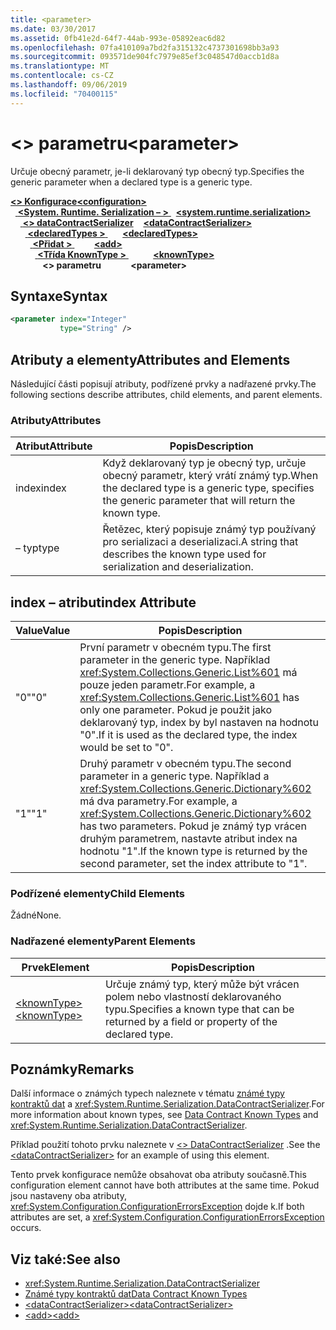 ```yaml
---
title: <parameter>
ms.date: 03/30/2017
ms.assetid: 0fb41e2d-64f7-44ab-993e-05892eac6d82
ms.openlocfilehash: 07fa410109a7bd2fa315132c4737301698bb3a93
ms.sourcegitcommit: 093571de904fc7979e85ef3c048547d0accb1d8a
ms.translationtype: MT
ms.contentlocale: cs-CZ
ms.lasthandoff: 09/06/2019
ms.locfileid: "70400115"
---
```

# <a name="parameter"></a><span data-ttu-id="74d07-101">\<> parametru</span><span class="sxs-lookup"><span data-stu-id="74d07-101">\<parameter></span></span>
<span data-ttu-id="74d07-102">Určuje obecný parametr, je-li deklarovaný typ obecný typ.</span><span class="sxs-lookup"><span data-stu-id="74d07-102">Specifies the generic parameter when a declared type is a generic type.</span></span>  
  
<span data-ttu-id="74d07-103">[ **\<> Konfigurace**](../configuration-element.md)</span><span class="sxs-lookup"><span data-stu-id="74d07-103">[**\<configuration>**](../configuration-element.md)</span></span>\
<span data-ttu-id="74d07-104">&nbsp;&nbsp;[ **\<System. Runtime. Serialization – >** ](system-runtime-serialization.md)</span><span class="sxs-lookup"><span data-stu-id="74d07-104">&nbsp;&nbsp;[**\<system.runtime.serialization>**](system-runtime-serialization.md)</span></span>\
<span data-ttu-id="74d07-105">&nbsp;&nbsp;&nbsp;&nbsp;[ **\<> dataContractSerializer**](datacontractserializer.md)</span><span class="sxs-lookup"><span data-stu-id="74d07-105">&nbsp;&nbsp;&nbsp;&nbsp;[**\<dataContractSerializer>**](datacontractserializer.md)</span></span>\
<span data-ttu-id="74d07-106">&nbsp;&nbsp;&nbsp;&nbsp;&nbsp;&nbsp;[ **\<declaredTypes >** ](declaredtypes.md)</span><span class="sxs-lookup"><span data-stu-id="74d07-106">&nbsp;&nbsp;&nbsp;&nbsp;&nbsp;&nbsp;[**\<declaredTypes>**](declaredtypes.md)</span></span>\
<span data-ttu-id="74d07-107">&nbsp;&nbsp;&nbsp;&nbsp;&nbsp;&nbsp;&nbsp;&nbsp;[ **\<Přidat >** ](add-of-declaredtypes-element.md)</span><span class="sxs-lookup"><span data-stu-id="74d07-107">&nbsp;&nbsp;&nbsp;&nbsp;&nbsp;&nbsp;&nbsp;&nbsp;[**\<add>**](add-of-declaredtypes-element.md)</span></span>\
<span data-ttu-id="74d07-108">&nbsp;&nbsp;&nbsp;&nbsp;&nbsp;&nbsp;&nbsp;&nbsp;&nbsp;&nbsp;[ **\<Třída KnownType >** ](knowntype.md)</span><span class="sxs-lookup"><span data-stu-id="74d07-108">&nbsp;&nbsp;&nbsp;&nbsp;&nbsp;&nbsp;&nbsp;&nbsp;&nbsp;&nbsp;[**\<knownType>**](knowntype.md)</span></span>\
<span data-ttu-id="74d07-109">&nbsp;&nbsp;&nbsp;&nbsp;&nbsp;&nbsp;&nbsp;&nbsp;&nbsp;&nbsp;&nbsp;&nbsp; **\<> parametru**</span><span class="sxs-lookup"><span data-stu-id="74d07-109">&nbsp;&nbsp;&nbsp;&nbsp;&nbsp;&nbsp;&nbsp;&nbsp;&nbsp;&nbsp;&nbsp;&nbsp;**\<parameter>**</span></span>  
  
## <a name="syntax"></a><span data-ttu-id="74d07-110">Syntaxe</span><span class="sxs-lookup"><span data-stu-id="74d07-110">Syntax</span></span>  
  
```xml  
<parameter index="Integer"
           type="String" />
```  
  
## <a name="attributes-and-elements"></a><span data-ttu-id="74d07-111">Atributy a elementy</span><span class="sxs-lookup"><span data-stu-id="74d07-111">Attributes and Elements</span></span>  
 <span data-ttu-id="74d07-112">Následující části popisují atributy, podřízené prvky a nadřazené prvky.</span><span class="sxs-lookup"><span data-stu-id="74d07-112">The following sections describe attributes, child elements, and parent elements.</span></span>  
  
### <a name="attributes"></a><span data-ttu-id="74d07-113">Atributy</span><span class="sxs-lookup"><span data-stu-id="74d07-113">Attributes</span></span>  
  
|<span data-ttu-id="74d07-114">Atribut</span><span class="sxs-lookup"><span data-stu-id="74d07-114">Attribute</span></span>|<span data-ttu-id="74d07-115">Popis</span><span class="sxs-lookup"><span data-stu-id="74d07-115">Description</span></span>|  
|---------------|-----------------|  
|<span data-ttu-id="74d07-116">index</span><span class="sxs-lookup"><span data-stu-id="74d07-116">index</span></span>|<span data-ttu-id="74d07-117">Když deklarovaný typ je obecný typ, určuje obecný parametr, který vrátí známý typ.</span><span class="sxs-lookup"><span data-stu-id="74d07-117">When the declared type is a generic type, specifies the generic parameter that will return the known type.</span></span>|  
|<span data-ttu-id="74d07-118">– typ</span><span class="sxs-lookup"><span data-stu-id="74d07-118">type</span></span>|<span data-ttu-id="74d07-119">Řetězec, který popisuje známý typ používaný pro serializaci a deserializaci.</span><span class="sxs-lookup"><span data-stu-id="74d07-119">A string that describes the known type used for serialization and deserialization.</span></span>|  
  
## <a name="index-attribute"></a><span data-ttu-id="74d07-120">index – atribut</span><span class="sxs-lookup"><span data-stu-id="74d07-120">index Attribute</span></span>  
  
|<span data-ttu-id="74d07-121">Value</span><span class="sxs-lookup"><span data-stu-id="74d07-121">Value</span></span>|<span data-ttu-id="74d07-122">Popis</span><span class="sxs-lookup"><span data-stu-id="74d07-122">Description</span></span>|  
|-----------|-----------------|  
|<span data-ttu-id="74d07-123">"0"</span><span class="sxs-lookup"><span data-stu-id="74d07-123">"0"</span></span>|<span data-ttu-id="74d07-124">První parametr v obecném typu.</span><span class="sxs-lookup"><span data-stu-id="74d07-124">The first parameter in the generic type.</span></span> <span data-ttu-id="74d07-125">Například <xref:System.Collections.Generic.List%601> má pouze jeden parametr.</span><span class="sxs-lookup"><span data-stu-id="74d07-125">For example, a <xref:System.Collections.Generic.List%601> has only one parameter.</span></span> <span data-ttu-id="74d07-126">Pokud je použit jako deklarovaný typ, index by byl nastaven na hodnotu "0".</span><span class="sxs-lookup"><span data-stu-id="74d07-126">If it is used as the declared type, the index would be set to "0".</span></span>|  
|<span data-ttu-id="74d07-127">"1"</span><span class="sxs-lookup"><span data-stu-id="74d07-127">"1"</span></span>|<span data-ttu-id="74d07-128">Druhý parametr v obecném typu.</span><span class="sxs-lookup"><span data-stu-id="74d07-128">The second parameter in a generic type.</span></span> <span data-ttu-id="74d07-129">Například a <xref:System.Collections.Generic.Dictionary%602> má dva parametry.</span><span class="sxs-lookup"><span data-stu-id="74d07-129">For example, a <xref:System.Collections.Generic.Dictionary%602> has two parameters.</span></span> <span data-ttu-id="74d07-130">Pokud je známý typ vrácen druhým parametrem, nastavte atribut index na hodnotu "1".</span><span class="sxs-lookup"><span data-stu-id="74d07-130">If the known type is returned by the second parameter, set the index attribute to "1".</span></span>|  
  
### <a name="child-elements"></a><span data-ttu-id="74d07-131">Podřízené elementy</span><span class="sxs-lookup"><span data-stu-id="74d07-131">Child Elements</span></span>  
 <span data-ttu-id="74d07-132">Žádné</span><span class="sxs-lookup"><span data-stu-id="74d07-132">None.</span></span>  
  
### <a name="parent-elements"></a><span data-ttu-id="74d07-133">Nadřazené elementy</span><span class="sxs-lookup"><span data-stu-id="74d07-133">Parent Elements</span></span>  
  
|<span data-ttu-id="74d07-134">Prvek</span><span class="sxs-lookup"><span data-stu-id="74d07-134">Element</span></span>|<span data-ttu-id="74d07-135">Popis</span><span class="sxs-lookup"><span data-stu-id="74d07-135">Description</span></span>|  
|-------------|-----------------|  
|[<span data-ttu-id="74d07-136">\<knownType></span><span class="sxs-lookup"><span data-stu-id="74d07-136">\<knownType></span></span>](knowntype.md)|<span data-ttu-id="74d07-137">Určuje známý typ, který může být vrácen polem nebo vlastností deklarovaného typu.</span><span class="sxs-lookup"><span data-stu-id="74d07-137">Specifies a known type that can be returned by a field or property of the declared type.</span></span>|  
  
## <a name="remarks"></a><span data-ttu-id="74d07-138">Poznámky</span><span class="sxs-lookup"><span data-stu-id="74d07-138">Remarks</span></span>  
 <span data-ttu-id="74d07-139">Další informace o známých typech naleznete v tématu [známé typy kontraktů dat](../../../wcf/feature-details/data-contract-known-types.md) a <xref:System.Runtime.Serialization.DataContractSerializer>.</span><span class="sxs-lookup"><span data-stu-id="74d07-139">For more information about known types, see [Data Contract Known Types](../../../wcf/feature-details/data-contract-known-types.md) and <xref:System.Runtime.Serialization.DataContractSerializer>.</span></span>  
  
 <span data-ttu-id="74d07-140">Příklad použití tohoto prvku naleznete v [ \<> DataContractSerializer](datacontractserializer-element.md) .</span><span class="sxs-lookup"><span data-stu-id="74d07-140">See the [\<dataContractSerializer>](datacontractserializer-element.md) for an example of using this element.</span></span>  
  
 <span data-ttu-id="74d07-141">Tento prvek konfigurace nemůže obsahovat oba atributy současně.</span><span class="sxs-lookup"><span data-stu-id="74d07-141">This configuration element cannot have both attributes at the same time.</span></span> <span data-ttu-id="74d07-142">Pokud jsou nastaveny oba atributy, <xref:System.Configuration.ConfigurationErrorsException> dojde k.</span><span class="sxs-lookup"><span data-stu-id="74d07-142">If both attributes are set, a <xref:System.Configuration.ConfigurationErrorsException> occurs.</span></span>  
  
## <a name="see-also"></a><span data-ttu-id="74d07-143">Viz také:</span><span class="sxs-lookup"><span data-stu-id="74d07-143">See also</span></span>

- <xref:System.Runtime.Serialization.DataContractSerializer>
- [<span data-ttu-id="74d07-144">Známé typy kontraktů dat</span><span class="sxs-lookup"><span data-stu-id="74d07-144">Data Contract Known Types</span></span>](../../../wcf/feature-details/data-contract-known-types.md)
- [<span data-ttu-id="74d07-145">\<dataContractSerializer></span><span class="sxs-lookup"><span data-stu-id="74d07-145">\<dataContractSerializer></span></span>](datacontractserializer-element.md)
- [<span data-ttu-id="74d07-146">\<add></span><span class="sxs-lookup"><span data-stu-id="74d07-146">\<add></span></span>](add-of-declaredtypes-element.md)
